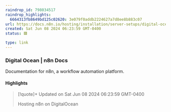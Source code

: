 ```yaml
---
raindrop_id: 798034517
raindrop_highlights:
  6664313fb8649bd125c02620: 3e079f0addb2224627a7d8ee8b883c07
url: https://docs.n8n.io/hosting/installation/server-setups/digital-ocean/
created: Sat Jun 08 2024 06:23:59 GMT-0400
status: 🟥

type: link
---
```



### Digital Ocean | n8n Docs

Documentation for n8n, a workflow automation platform.

#### Highlights

> [!quote]+ Updated on Sat Jun 08 2024 06:23:59 GMT-0400
>
> Hosting n8n on DigitalOcean
